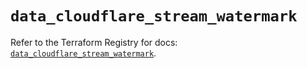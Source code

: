 # `data_cloudflare_stream_watermark`

Refer to the Terraform Registry for docs: [`data_cloudflare_stream_watermark`](https://registry.terraform.io/providers/cloudflare/cloudflare/5.10.0/docs/data-sources/stream_watermark).
